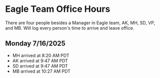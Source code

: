 # Eagle Team Office Hours

There are four people besides a Manager in Eagle team, AK, MH, SD, VP, and MB. Will log every person's time to arrive and leave office.

## Monday 7/16/2025 
* MH arrived at 8:20 AM PDT
* AK arrived at 9:47 AM PDT
* SD arrived at 9:47 AM PDT
* MB arrived at 10:27 AM PDT
